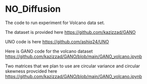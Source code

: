 # NO_Diffusion
The code to run experiment for Volcano data set.

The dataset is provided here https://github.com/kazizzad/GANO

UNO code is here https://github.com/ashiq24/UNO

Here is GANO code for the volcano dataset https://github.com/kazizzad/GANO/blob/main/GANO_volcano.ipynb

Two matrices that we plan to use are circular variance and circular skewness provcided here https://github.com/kazizzad/GANO/blob/main/GANO_volcano.ipynb

